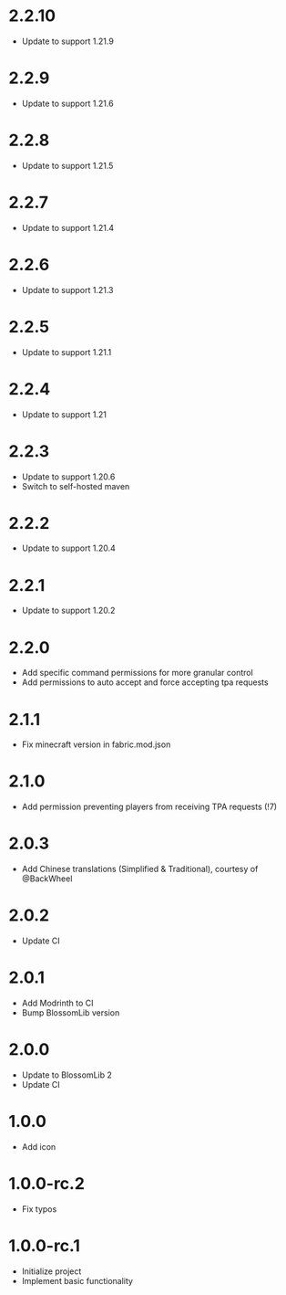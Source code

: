 # 2.2.10

* Update to support 1.21.9

# 2.2.9

* Update to support 1.21.6

# 2.2.8

* Update to support 1.21.5

# 2.2.7

* Update to support 1.21.4

# 2.2.6

* Update to support 1.21.3

# 2.2.5

* Update to support 1.21.1

# 2.2.4

* Update to support 1.21

# 2.2.3

* Update to support 1.20.6
* Switch to self-hosted maven

# 2.2.2

* Update to support 1.20.4

# 2.2.1

* Update to support 1.20.2

# 2.2.0

* Add specific command permissions for more granular control
* Add permissions to auto accept and force accepting tpa requests

# 2.1.1

* Fix minecraft version in fabric.mod.json

# 2.1.0

* Add permission preventing players from receiving TPA requests (!7)

# 2.0.3

* Add Chinese translations (Simplified & Traditional), courtesy of @BackWheel

# 2.0.2

* Update CI

# 2.0.1

* Add Modrinth to CI
* Bump BlossomLib version

# 2.0.0

* Update to BlossomLib 2
* Update CI

# 1.0.0

* Add icon

# 1.0.0-rc.2

* Fix typos

# 1.0.0-rc.1

* Initialize project
* Implement basic functionality
